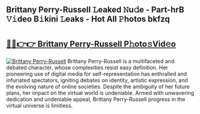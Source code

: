 ## Brittany Perry-Russell 𝙻eaked 𝙽u𝚍e - Part-hrB 𝚅𝚒deo B𝚒kini 𝙻eaks - Hot All 𝙿hotos bkfzq

# <h2><a href="http://ld6n6q.urlbe.top/?page=Brittany+Perry-Russell">🔗🔗👉👉 Brittany Perry-Russell P𝚑oto𝚜Vid𝚎o</a></h2>

[![Brittany Perry-Russell](https://i.imgur.com/eBuTRDB.gif)](http://ld6n6q.urlbe.top/?page=Brittany+Perry-Russell)
Brittany Perry-Russell is a multifaceted and debated character, whose complexities resist easy definition. Her pioneering use of digital media for self-representation has enthralled and infuriated spectators, igniting debates on identity, artistic expression, and the evolving nature of online societies. Despite the ambiguity of her future plans, her impact on the virtual world is undeniable. Armed with unwavering dedication and undeniable appeal, Brittany Perry-Russell progress in the virtual universe is limitless.

